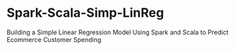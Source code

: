 # Spark-Scala-Simp-LinReg
Building a Simple Linear Regression Model Using Spark and Scala to Predict Ecommerce Customer Spending
